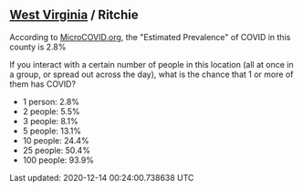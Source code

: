 
## [West Virginia](/united-states/west-virginia) / Ritchie

According to [MicroCOVID.org](http://microcovid.org),
the "Estimated Prevalence" of COVID in this county is 2.8%

If you interact with a certain number of people in this location
(all at once in a group, or spread out across the day), what is the chance that
1 or more of them has COVID?

- 1 person: 2.8%
- 2 people: 5.5%
- 3 people: 8.1%
- 5 people: 13.1%
- 10 people: 24.4%
- 25 people: 50.4%
- 100 people: 93.9%

Last updated: 2020-12-14 00:24:00.738638 UTC

